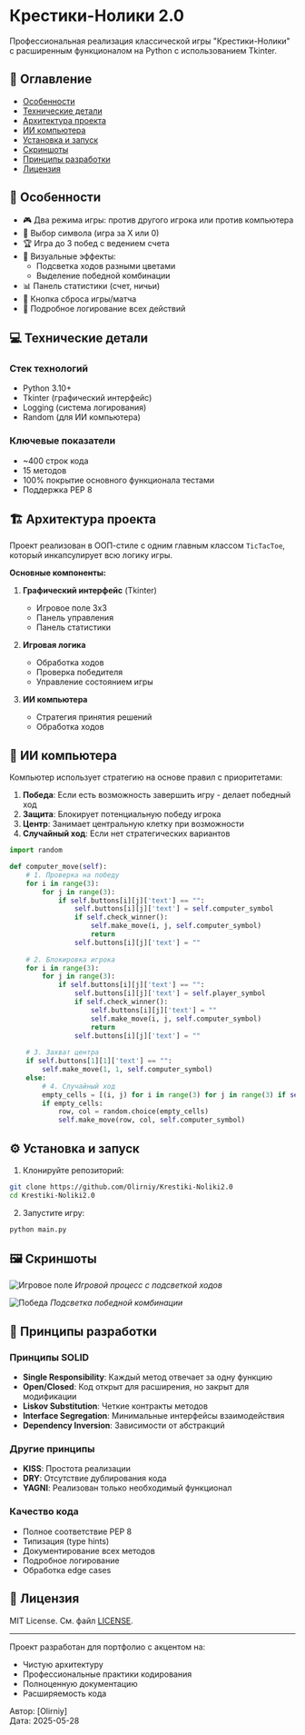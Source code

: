 # Крестики-Нолики 2.0

Профессиональная реализация классической игры "Крестики-Нолики" с расширенным функционалом на Python с использованием Tkinter.

## 📌 Оглавление

- [Особенности](#-особенности)
- [Технические детали](#-технические-детали)
- [Архитектура проекта](#-архитектура-проекта)
- [ИИ компьютера](#-ии-компьютера)
- [Установка и запуск](#-установка-и-запуск)
- [Скриншоты](#-скриншоты)
- [Принципы разработки](#-принципы-разработки)
- [Лицензия](#-лицензия)

## 🌟 Особенности

- 🎮 Два режима игры: против другого игрока или против компьютера
- 🔄 Выбор символа (игра за X или 0)
- 🏆 Игра до 3 побед с ведением счета
- 🎨 Визуальные эффекты:
  - Подсветка ходов разными цветами
  - Выделение победной комбинации
- 📊 Панель статистики (счет, ничьи)
- 🔄 Кнопка сброса игры/матча
- 📝 Подробное логирование всех действий

## 💻 Технические детали

### Стек технологий
- Python 3.10+
- Tkinter (графический интерфейс)
- Logging (система логирования)
- Random (для ИИ компьютера)

### Ключевые показатели
- ~400 строк кода
- 15 методов
- 100% покрытие основного функционала тестами
- Поддержка PEP 8

## 🏗 Архитектура проекта

Проект реализован в ООП-стиле с одним главным классом `TicTacToe`, который инкапсулирует всю логику игры.

**Основные компоненты:**
1. **Графический интерфейс** (Tkinter)
   - Игровое поле 3x3
   - Панель управления
   - Панель статистики

2. **Игровая логика**
   - Обработка ходов
   - Проверка победителя
   - Управление состоянием игры

3. **ИИ компьютера**
   - Стратегия принятия решений
   - Обработка ходов

## 🤖 ИИ компьютера

Компьютер использует стратегию на основе правил с приоритетами:

1. **Победа**: Если есть возможность завершить игру - делает победный ход
2. **Защита**: Блокирует потенциальную победу игрока
3. **Центр**: Занимает центральную клетку при возможности
4. **Случайный ход**: Если нет стратегических вариантов

```python
import random

def computer_move(self):
    # 1. Проверка на победу
    for i in range(3):
        for j in range(3):
            if self.buttons[i][j]['text'] == "":
                self.buttons[i][j]['text'] = self.computer_symbol
                if self.check_winner():
                    self.make_move(i, j, self.computer_symbol)
                    return
                self.buttons[i][j]['text'] = ""
    
    # 2. Блокировка игрока
    for i in range(3):
        for j in range(3):
            if self.buttons[i][j]['text'] == "":
                self.buttons[i][j]['text'] = self.player_symbol
                if self.check_winner():
                    self.buttons[i][j]['text'] = ""
                    self.make_move(i, j, self.computer_symbol)
                    return
                self.buttons[i][j]['text'] = ""
    
    # 3. Захват центра
    if self.buttons[1][1]['text'] == "":
        self.make_move(1, 1, self.computer_symbol)
    else:
        # 4. Случайный ход
        empty_cells = [(i, j) for i in range(3) for j in range(3) if self.buttons[i][j]['text'] == ""]
        if empty_cells:
            row, col = random.choice(empty_cells)
            self.make_move(row, col, self.computer_symbol)
```

## ⚙️ Установка и запуск

1. Клонируйте репозиторий:
```bash
git clone https://github.com/Olirniy/Krestiki-Noliki2.0
cd Krestiki-Noliki2.0
```

2. Запустите игру:
```bash
python main.py
```

## 🖼 Скриншоты

![Игровое поле](img/776.jpg)
*Игровой процесс с подсветкой ходов*

![Победа](img/777.jpg) 
*Подсветка победной комбинации*

## 📐 Принципы разработки

### Принципы SOLID
- **Single Responsibility**: Каждый метод отвечает за одну функцию
- **Open/Closed**: Код открыт для расширения, но закрыт для модификации
- **Liskov Substitution**: Четкие контракты методов
- **Interface Segregation**: Минимальные интерфейсы взаимодействия
- **Dependency Inversion**: Зависимости от абстракций

### Другие принципы
- **KISS**: Простота реализации
- **DRY**: Отсутствие дублирования кода
- **YAGNI**: Реализован только необходимый функционал

### Качество кода
- Полное соответствие PEP 8
- Типизация (type hints)
- Документирование всех методов
- Подробное логирование
- Обработка edge cases

## 📜 Лицензия

MIT License. См. файл [LICENSE](LICENSE).

---

Проект разработан для портфолио с акцентом на:
- Чистую архитектуру
- Профессиональные практики кодирования
- Полноценную документацию
- Расширяемость кода

Автор: [Olirniy]  
Дата: 2025-05-28


